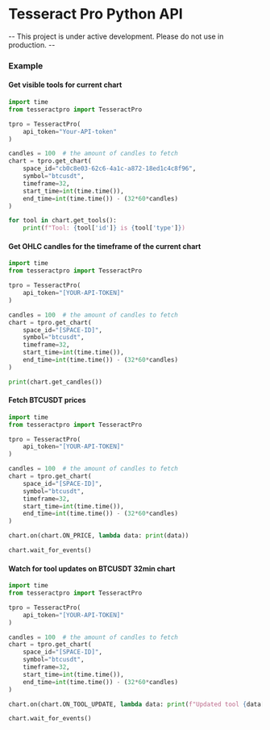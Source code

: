 # Tesseract Pro Python API

-- This project is under active development. Please do not use in production. --

### Example

#### Get visible tools for current chart

```python
import time
from tesseractpro import TesseractPro

tpro = TesseractPro(
    api_token="Your-API-token"
)

candles = 100  # the amount of candles to fetch
chart = tpro.get_chart(
    space_id="cb0c8e03-62c6-4a1c-a872-18ed1c4c8f96",
    symbol="btcusdt",
    timeframe=32,
    start_time=int(time.time()),
    end_time=int(time.time()) - (32*60*candles)
)

for tool in chart.get_tools():
    print(f"Tool: {tool['id']} is {tool['type']})

```

#### Get OHLC candles for the timeframe of the current chart

```python
import time
from tesseractpro import TesseractPro

tpro = TesseractPro(
    api_token="[YOUR-API-TOKEN]"
)

candles = 100  # the amount of candles to fetch
chart = tpro.get_chart(
    space_id="[SPACE-ID]",
    symbol="btcusdt",
    timeframe=32,
    start_time=int(time.time()),
    end_time=int(time.time()) - (32*60*candles)
)

print(chart.get_candles())

```

#### Fetch BTCUSDT prices

```python
import time
from tesseractpro import TesseractPro

tpro = TesseractPro(
    api_token="[YOUR-API-TOKEN]"
)

candles = 100  # the amount of candles to fetch
chart = tpro.get_chart(
    space_id="[SPACE-ID]",
    symbol="btcusdt",
    timeframe=32,
    start_time=int(time.time()),
    end_time=int(time.time()) - (32*60*candles)
)

chart.on(chart.ON_PRICE, lambda data: print(data))

chart.wait_for_events()
```

#### Watch for tool updates on BTCUSDT 32min chart

```python
import time
from tesseractpro import TesseractPro

tpro = TesseractPro(
    api_token="[YOUR-API-TOKEN]"
)

candles = 100  # the amount of candles to fetch
chart = tpro.get_chart(
    space_id="[SPACE-ID]",
    symbol="btcusdt",
    timeframe=32,
    start_time=int(time.time()),
    end_time=int(time.time()) - (32*60*candles)
)

chart.on(chart.ON_TOOL_UPDATE, lambda data: print(f"Updated tool {data['id']}"))

chart.wait_for_events()
```
